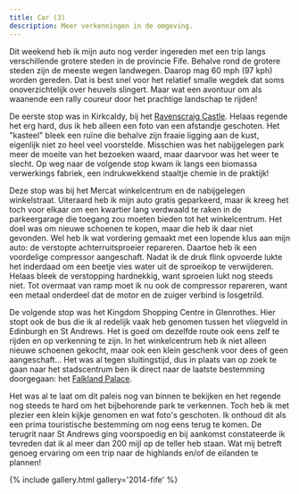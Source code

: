 ```yaml
---
title: Car (3)
description: Meer verkenningen in de omgeving.
---
```

[1]: http://www.historic-scotland.gov.uk/propertyresults/propertydetail.htm?PropID=PL_230
[2]: http://www.nts.org.uk/property/falkland-palace-and-garden/

Dit weekend heb ik mijn auto nog verder ingereden met een trip langs verschillende grotere steden in de provincie Fife. Behalve rond de grotere steden zijn de meeste wegen landwegen. Daarop mag 60 mph (97 kph) worden gereden. Dat is best snel voor het relatief smalle wegdek dat soms onoverzichtelijk over heuvels slingert. Maar wat een avontuur om als waanende een rally coureur door het prachtige landschap te rijden!

De eerste stop was in Kirkcaldy, bij het [Ravenscraig Castle][1]. Helaas regende het erg hard, dus ik heb alleen een foto van een afstandje geschoten. Het "kasteel" bleek een ruïne die behalve zijn fraaie ligging aan de kust, eigenlijk niet zo heel veel voorstelde. Misschien was het nabijgelegen park meer de moeite van het bezoeken waard, maar daarvoor was het weer te slecht. Op weg naar de volgende stop kwam ik langs een biomassa verwerkings fabriek, een indrukwekkend staaltje chemie in de praktijk!

Deze stop was bij het Mercat winkelcentrum en de nabijgelegen winkelstraat. Uiteraard heb ik mijn auto gratis geparkeerd, maar ik kreeg het toch voor elkaar om een kwartier lang verdwaald te raken in de parkeergarage die toegang zou moeten bieden tot het winkelcentrum. Het doel was om nieuwe schoenen te kopen, maar die heb ik daar niet gevonden. Wel heb ik wat vordering gemaakt met een lopende klus aan mijn auto: de verstopte achterruitsproeier repareren. Daartoe heb ik een voordelige compressor aangeschaft. Nadat ik de druk flink opvoerde lukte het inderdaad om een beetje vies water uit de sproeikop te verwijderen. Helaas bleek de verstopping hardnekkig, want sproeien lukt nog steeds niet. Tot overmaat van ramp moet ik nu ook de compressor repareren, want een metaal onderdeel dat de motor en de zuiger verbind is losgetrild.

De volgende stop was het Kingdom Shopping Centre in Glenrothes. Hier stopt ook de bus die ik al redelijk vaak heb genomen tussen het vliegveld in Edinburgh en St Andrews. Het is goed om dezelfde route ook eens zelf te rijden en op verkenning te zijn. In het winkelcentrum heb ik niet alleen nieuwe schoenen gekocht, maar ook een klein geschenk voor dees of geen aangeschaft... Het was al tegen sluitingstijd, dus in plaats van op zoek te gaan naar het stadscentrum ben ik direct naar de laatste bestemming doorgegaan: het [Falkland Palace][2].

Het was al te laat om dit paleis nog van binnen te bekijken en het regende nog steeds te hard om het bijbehorende park te verkennen. Toch heb ik met plezier een klein kijkje genomen en wat foto's geschoten. Ik onthoud dit als een prima touristische bestemming om nog eens terug te komen. De terugrit naar St Andrews ging voorspoedig en bij aankomst constateerde ik tevreden dat ik al meer dan 200 mijl op de teller heb staan. Wat mij betreft genoeg ervaring om een trip naar de highlands en/of de eilanden te plannen!

{% include gallery.html gallery='2014-fife' %}